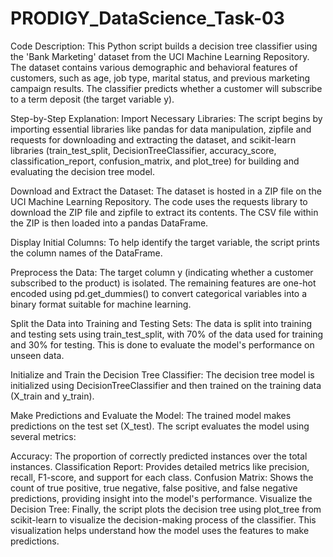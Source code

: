 # PRODIGY_DataScience_Task-03

Code Description:
This Python script builds a decision tree classifier using the 'Bank Marketing' dataset from the UCI Machine Learning Repository. The dataset contains various demographic and behavioral features of customers, such as age, job type, marital status, and previous marketing campaign results. The classifier predicts whether a customer will subscribe to a term deposit (the target variable y).

Step-by-Step Explanation:
Import Necessary Libraries: The script begins by importing essential libraries like pandas for data manipulation, zipfile and requests for downloading and extracting the dataset, and scikit-learn libraries (train_test_split, DecisionTreeClassifier, accuracy_score, classification_report, confusion_matrix, and plot_tree) for building and evaluating the decision tree model.

Download and Extract the Dataset: The dataset is hosted in a ZIP file on the UCI Machine Learning Repository. The code uses the requests library to download the ZIP file and zipfile to extract its contents. The CSV file within the ZIP is then loaded into a pandas DataFrame.

Display Initial Columns: To help identify the target variable, the script prints the column names of the DataFrame.

Preprocess the Data: The target column y (indicating whether a customer subscribed to the product) is isolated. The remaining features are one-hot encoded using pd.get_dummies() to convert categorical variables into a binary format suitable for machine learning.

Split the Data into Training and Testing Sets: The data is split into training and testing sets using train_test_split, with 70% of the data used for training and 30% for testing. This is done to evaluate the model's performance on unseen data.

Initialize and Train the Decision Tree Classifier: The decision tree model is initialized using DecisionTreeClassifier and then trained on the training data (X_train and y_train).

Make Predictions and Evaluate the Model: The trained model makes predictions on the test set (X_test). The script evaluates the model using several metrics:

Accuracy: The proportion of correctly predicted instances over the total instances.
Classification Report: Provides detailed metrics like precision, recall, F1-score, and support for each class.
Confusion Matrix: Shows the count of true positive, true negative, false positive, and false negative predictions, providing insight into the model's performance.
Visualize the Decision Tree: Finally, the script plots the decision tree using plot_tree from scikit-learn to visualize the decision-making process of the classifier. This visualization helps understand how the model uses the features to make predictions.

